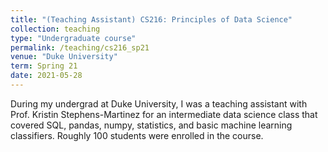 ```yaml
---
title: "(Teaching Assistant) CS216: Principles of Data Science"
collection: teaching
type: "Undergraduate course"
permalink: /teaching/cs216_sp21
venue: "Duke University"
term: Spring 21
date: 2021-05-28
---
```


During my undergrad at Duke University, I was a teaching assistant with Prof. Kristin Stephens-Martinez for an intermediate data science class that covered SQL, pandas, numpy, statistics, and basic machine learning classifiers. Roughly 100 students were enrolled in the course.
